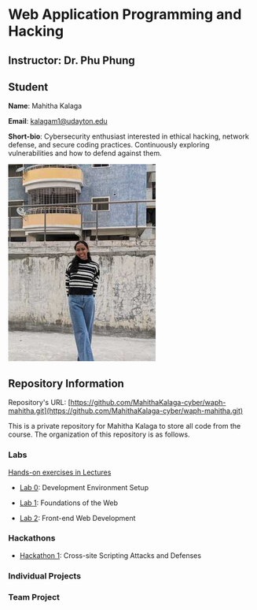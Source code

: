 # Web Application Programming and Hacking

## Instructor: Dr. Phu Phung

## Student

**Name**: Mahitha Kalaga

**Email**: [kalagam1@udayton.edu](kalagam1@udayton.edu)

**Short-bio**: Cybersecurity enthusiast interested in ethical hacking, network defense, and secure coding practices. Continuously exploring vulnerabilities and how to defend against them.


![Mahitha's headshot](images/mahi.jpeg)

## Repository Information

Repository's URL: [https://github.com/MahithaKalaga-cyber/waph-mahitha.git](https://github.com/MahithaKalaga-cyber/waph-mahitha.git)

This is a private repository for Mahitha Kalaga to store all code from the course. The organization of this repository is as follows.

### Labs

[Hands-on exercises in Lectures](labs)

- [Lab 0](labs/lab0): Development Environment Setup

- [Lab 1](labs/lab1): Foundations of the Web

- [Lab 2](labs/lab2): Front-end Web Development

### Hackathons

- [Hackathon 1](hackathon1): Cross-site Scripting Attacks and Defenses

### Individual  Projects

### Team Project
